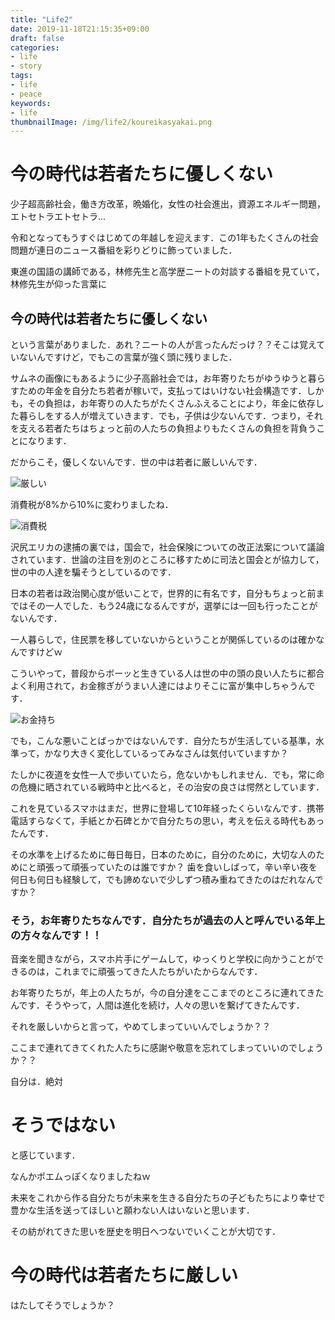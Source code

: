 ```yaml
---
title: "Life2"
date: 2019-11-18T21:15:35+09:00
draft: false
categories:
- life
- story
tags:
- life
- peace
keywords:
- life
thumbnailImage: /img/life2/koureikasyakai.png
---
```


<!--more-->

# 今の時代は若者たちに優しくない

少子超高齢社会，働き方改革，晩婚化，女性の社会進出，資源エネルギー問題，エトセトラエトセトラ...

令和となってもうすぐはじめての年越しを迎えます．この1年もたくさんの社会問題が連日のニュース番組を彩りどりに飾っていました．

東進の国語の講師である，林修先生と高学歴ニートの対談する番組を見ていて，林修先生が仰った言葉に

## 今の時代は若者たちに優しくない

という言葉がありました．あれ？ニートの人が言ったんだっけ？？そこは覚えていないんですけど，でもこの言葉が強く頭に残りました．

サムネの画像にもあるように少子高齢社会では，お年寄りたちがゆうゆうと暮らすための年金を自分たち若者が稼いで，支払ってはいけない社会構造です．しかも，その負担は，お年寄りの人たちがたくさんふえることにより，年金に依存した暮らしをする人が増えていきます．でも，子供は少ないんです．つまり，それを支える若者たちはちょっと前の人たちの負担よりもたくさんの負担を背負うことになります．

だからこそ，優しくないんです．世の中は若者に厳しいんです．

![厳しい](/img/life2/koureikasyakai.png)

消費税が8%から10%に変わりましたね．

![消費税](/img/life2/syouhizei_zouzei_shinpai_people.png)

沢尻エリカの逮捕の裏では，国会で，社会保険についての改正法案について議論されています．世論の注目を別のところに移すために司法と国会とが協力して，世の中の人達を騙そうとしているのです．

日本の若者は政治関心度が低いことで，世界的に有名です，自分もちょっと前まではその一人でした．もう24歳になるんですが，選挙には一回も行ったことがないんです．

一人暮らしで，住民票を移していないからということが関係しているのは確かなんですけどｗ

こういやって，普段からボーッと生きている人は世の中の頭の良い人たちに都合よく利用されて，お金稼ぎがうまい人達にはよりそこに富が集中しちゃうんです．

![お金持ち](/img/life2/money_okanemochi.png)

でも，こんな悪いことばっかではないんです．自分たちが生活している基準，水準って，かなり大きく変化しているってみなさんは気付いていますか？

たしかに夜道を女性一人で歩いていたら，危ないかもしれません．でも，常に命の危機に晒されている戦時中と比べると，その治安の良さは愕然としています．

これを見ているスマホはまだ，世界に登場して10年経ったくらいなんです．携帯電話すらなくて，手紙とか石碑とかで自分たちの思い，考えを伝える時代もあったんです．

その水準を上げるために毎日毎日，日本のために，自分のために，大切な人のためにと頑張って頑張っていたのは誰ですか？
歯を食いしばって，辛い辛い夜を何日も何日も経験して，でも諦めないで少しずつ積み重ねてきたのはだれなんですか？

### そう，お年寄りたちなんです．自分たちが過去の人と呼んでいる年上の方々なんです！！

音楽を聞きながら，スマホ片手にゲームして，ゆっくりと学校に向かうことができるのは，これまでに頑張ってきた人たちがいたからなんです．

お年寄りたちが，年上の人たちが，今の自分達をここまでのところに連れてきたんです．そうやって，人間は進化を続け，人々の思いを繋げてきたんです．

それを厳しいからと言って，やめてしまっていいんでしょうか？？

ここまで連れてきてくれた人たちに感謝や敬意を忘れてしまっていいのでしょうか？？

自分は．絶対


# そうではない

と感じています．

なんかポエムっぽくなりましたねｗ

未来をこれから作る自分たちが未来を生きる自分たちの子どもたちにより幸せで豊かな生活を送ってほしいと願わない人はいないと思います．

その紡がれてきた思いを歴史を明日へつないでいくことが大切です．

# 今の時代は若者たちに厳しい

はたしてそうでしょうか？
